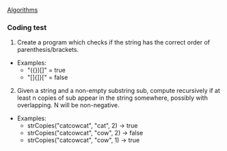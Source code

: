 [Algorithms](app/src/main/java/ca/judacribz/week4day1_test/Algorithms.java) <br />

### Coding test ###
1. Create a program which checks if the string has the correct order of parenthesis/brackets. 
* Examples:
  * "({})[]" = true
  * "[]{]}[" = false
2. Given a string and a non-empty substring sub, compute recursively if at least n copies of sub appear in the string somewhere, possibly with overlapping. N will be non-negative.
* Examples:
  * strCopies("catcowcat", "cat", 2) → true </br>
  * strCopies("catcowcat", "cow", 2) → false </br>
  * strCopies("catcowcat", "cow", 1) → true </br>

